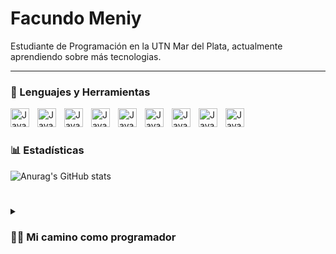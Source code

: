 # Facundo Meniy

Estudiante de Programación en la UTN Mar del Plata, actualmente aprendiendo sobre más tecnologias.

---

### 🧰 Lenguajes y Herramientas
<img align="left" alt="Java" width="30px" style="padding-right:10px;" src="https://cdn.jsdelivr.net/gh/devicons/devicon/icons/c/c-original.svg" />
<img align="left" alt="Java" width="30px" style="padding-right:10px;" src="https://cdn.jsdelivr.net/gh/devicons/devicon/icons/git/git-original.svg" />
<img align="left" alt="Java" width="30px" style="padding-right:10px;" src="https://cdn.jsdelivr.net/gh/devicons/devicon/icons/github/github-original.svg" />
<img align="left" alt="Java" width="30px" style="padding-right:10px;" src="https://cdn.jsdelivr.net/gh/devicons/devicon/icons/html5/html5-original.svg" />
<img align="left" alt="Java" width="30px" style="padding-right:10px;" src="https://cdn.jsdelivr.net/gh/devicons/devicon/icons/css3/css3-original.svg" />    
<img align="left" alt="Java" width="30px" style="padding-right:10px;" src="https://cdn.jsdelivr.net/gh/devicons/devicon/icons/javascript/javascript-original.svg" />
<img align="left" alt="Java" width="30px" style="padding-right:10px;" src="https://cdn.jsdelivr.net/gh/devicons/devicon/icons/ubuntu/ubuntu-plain-wordmark.svg" />
<img align="left" alt="Java" width="30px" style="padding-right:10px;" src="https://cdn.jsdelivr.net/gh/devicons/devicon/icons/npm/npm-original-wordmark.svg" />       
<img align="left" alt="Java" width="30px" style="padding-right:10px;" src="https://cdn.jsdelivr.net/gh/devicons/devicon/icons/webpack/webpack-original.svg" />
<br/>

#

### 📊 Estadísticas
![Anurag's GitHub stats](https://github-readme-stats.vercel.app/api?username=facumeniy&show_icons=true&theme=gruvbox)

#

<details>
  <summary><h3>👨‍💻 Mi camino como programador</h3></summary>
   Me interesé por la programación en 2020, descubrí que la idea de resolver problemas de la vida real con código es lo que me apasiona. Aprendí el lenguaje C en mi primer año de universidad. También completé "The Odin Project", lo que me dió fundamentos sobre el desarrollo web, HTML, CSS, JavaScript, entre otras tecnologías. Algunos de los proyectos que hice se pueden ver en mi perfil.
</details>
